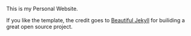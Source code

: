 This is my Personal Website. 

If you like the template, the credit goes to [Beautiful Jekyll](https://beautifuljekyll.com/) for builiding a great open source project.
